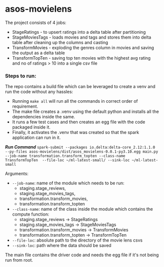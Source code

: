 # asos-movielens

The project consists of 4 jobs: 
* StageRatings - to upsert ratings into a delta table after partitioning 
* StageMoviesTags - loads movies and tags and stores them into delta table after cleaning up the columns and casting 
* TransformMovies - exploding the genres column in movies and saving the output as a delta table 
* TransformTopTen - saving top ten movies with the highest avg rating and no of ratings > 10 into a single csv file 



### Steps to run:

The repo contains a build file which can be leveraged to create a venv and run the code without any hassles:

* Running `make all` will run all the commands in correct order of requirement.   
* The make file creates a .venv using the default python and installs all the dependencies inside the same.   
* It runs a few test cases and then creates an egg file with the code packaged inside it.   
* Finally, it activates the .venv that was created so that the spark application can run in it.   

***Run Command*** 
```spark-submit --packages io.delta:delta-core_2.12:1.1.0 --py-files asos-movielens/dist/asos_movielens-0.0.1-py3.10.egg main.py --job-name transformation.transform_topten --class-name TransformTopTen  --file-loc ~/ml-latest-small/ --sink-loc ~/ml-latest-small```

Arguments: 
* `--job-name`: name of the module which needs to be run: 
    *  staging.stage_reviews, 
    *  staging.stage_movies_tags, 
    *  transformation.transform_movies, 
    *  transformation.transform_topten  
* `--class-name`: name of the class inside the module which contains the compute function: 
    *  staging.stage_reviews -> StageRatings
    *  staging.stage_movies_tags -> StageMoviesTags
    *  transformation.transform_movies -> TransformMovies
    *  transformation.transform_topten -> TransformTopTen
* `--file-loc`: absolute path to the directory of the movie lens csvs
* `--sink-loc`: path where the data should be saved 

The main file contains the driver code and needs the egg file if it's not being run from root. 